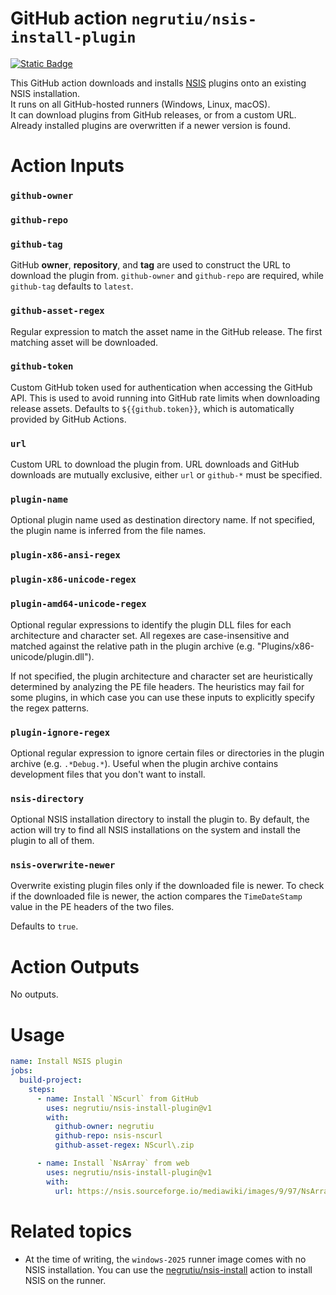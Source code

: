 # GitHub action `negrutiu/nsis-install-plugin`

[![Static Badge](https://img.shields.io/badge/GitHub%20Marketplace-negrutiu%2Fnsis--install--plugin-blue?style=flat-square&logo=github)
](https://github.com/marketplace/actions/install-nsis-plugin)

This GitHub action downloads and installs [NSIS](https://nsis.sourceforge.io/Main_Page) plugins onto an existing NSIS installation.  
It runs on all GitHub-hosted runners (Windows, Linux, macOS).  
It can download plugins from GitHub releases, or from a custom URL.  
Already installed plugins are overwritten if a newer version is found.

# Action Inputs

### `github-owner`
### `github-repo`
### `github-tag`

GitHub **owner**, **repository**, and **tag** are used to construct the URL to download the plugin from. `github-owner` and `github-repo` are required, while `github-tag` defaults to `latest`.

### `github-asset-regex`

Regular expression to match the asset name in the GitHub release. The first matching asset will be downloaded.

### `github-token`

Custom GitHub token used for authentication when accessing the GitHub API. This is used to avoid running into GitHub rate limits when downloading release assets. Defaults to `${{github.token}}`, which is automatically provided by GitHub Actions.

### `url`

Custom URL to download the plugin from. URL downloads and GitHub downloads are mutually exclusive, either `url` or `github-*` must be specified.

### `plugin-name`

Optional plugin name used as destination directory name. If not specified, the plugin name is inferred from the file names.

### `plugin-x86-ansi-regex`
### `plugin-x86-unicode-regex`
### `plugin-amd64-unicode-regex`

Optional regular expressions to identify the plugin DLL files for each architecture and character set. All regexes are case-insensitive and matched against the relative path in the plugin archive (e.g. "Plugins/x86-unicode/plugin.dll").

If not specified, the plugin architecture and character set are heuristically determined by analyzing the PE file headers. The heuristics may fail for some plugins, in which case you can use these inputs to explicitly specify the regex patterns.

### `plugin-ignore-regex`

Optional regular expression to ignore certain files or directories in the plugin archive (e.g. `.*Debug.*`).
Useful when the plugin archive contains development files that you don't want to install.

### `nsis-directory`

Optional NSIS installation directory to install the plugin to. By default, the action will try to find all NSIS installations on the system and install the plugin to all of them.

### `nsis-overwrite-newer`

Overwrite existing plugin files only if the downloaded file is newer. To check if the downloaded file is newer, the action compares the `TimeDateStamp` value in the PE headers of the two files.

Defaults to `true`.

# Action Outputs

No outputs.

# Usage

```yaml
name: Install NSIS plugin
jobs:
  build-project:
    steps:
      - name: Install `NScurl` from GitHub
        uses: negrutiu/nsis-install-plugin@v1
        with:
          github-owner: negrutiu
          github-repo: nsis-nscurl
          github-asset-regex: NScurl\.zip

      - name: Install `NsArray` from web
        uses: negrutiu/nsis-install-plugin@v1
        with:
          url: https://nsis.sourceforge.io/mediawiki/images/9/97/NsArray.zip
```

# Related topics

- At the time of writing, the `windows-2025` runner image comes with no NSIS installation.
You can use the [negrutiu/nsis-install](https://github.com/marketplace/actions/install-nsis-compiler) action to install NSIS on the runner.
